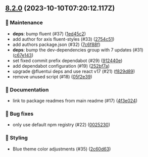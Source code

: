 ## [8.2.0](https://github.com/AxisCommunications/fluent-components/compare/5629da8ec63221cd9a07dfa9adf7f72e5d68f5e6..1ed45c22be248a6490e76839b699dd32b9df1756) (2023-10-10T07:20:12.117Z)

### 🚧 Maintenance

  - **deps**: bump fluent (#37) ([1ed45c2](https://github.com/AxisCommunications/fluent-components/commit/1ed45c22be248a6490e76839b699dd32b9df1756))
  - add author for axis fluent-styles (#33) ([2754c51](https://github.com/AxisCommunications/fluent-components/commit/2754c51c6681213a39c765daaa260d80c4dcfae3))
  - add authors package.json (#32) ([7c6f88f](https://github.com/AxisCommunications/fluent-components/commit/7c6f88f08ff8309e40a0da86f909bc28c989f0e5))
  - **deps**: bump the dev-dependencies group with 7 updates (#31) ([c67e143](https://github.com/AxisCommunications/fluent-components/commit/c67e14320a4dc37f8cb8ccfdb9418b3a8f07abe0))
  - set fixed commit prefix dependabot (#29) ([912440e](https://github.com/AxisCommunications/fluent-components/commit/912440e1dbb0218787f67febd4333fcb4c63c278))
  - add dependabot configuration (#19) ([252bf7a](https://github.com/AxisCommunications/fluent-components/commit/252bf7a7b248d96dd088fbdfe55978a93c55a0d0))
  - upgrade @fluentui deps and use react v17 (#21) ([f829d89](https://github.com/AxisCommunications/fluent-components/commit/f829d899e9961d1ac74a620094fdec67a37ce52d))
  - remove unused script (#18) ([05f2e39](https://github.com/AxisCommunications/fluent-components/commit/05f2e39e6a926cf51330d40683538ac3539e8cd3))

### 📝 Documentation

  - link to package readmes from main readme (#17) ([4f3e024](https://github.com/AxisCommunications/fluent-components/commit/4f3e02462ba35fb62c094c4b7f8aab860ffd44e3))

### 🐛 Bug fixes

  - only use default npm registry (#22) ([0025230](https://github.com/AxisCommunications/fluent-components/commit/0025230a1b18e30d0fb36aeda0275d08fe1a606f))

### 💄 Styling

  - Blue theme color adjustments (#35) ([2c60d63](https://github.com/AxisCommunications/fluent-components/commit/2c60d63cca5d769b49ad19292531e20df2ef7325))
